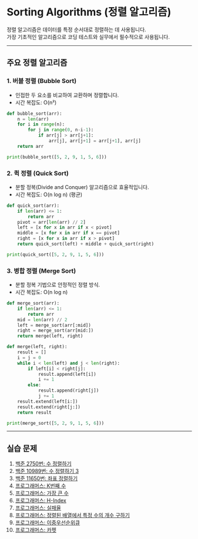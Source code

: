 # Sorting Algorithms (정렬 알고리즘)

정렬 알고리즘은 데이터를 특정 순서대로 정렬하는 데 사용됩니다.  
가장 기초적인 알고리즘으로 코딩 테스트와 실무에서 필수적으로 사용됩니다.

---

## 주요 정렬 알고리즘

### 1. **버블 정렬 (Bubble Sort)**  
- 인접한 두 요소를 비교하여 교환하며 정렬합니다.  
- 시간 복잡도: O(n²)

```python
def bubble_sort(arr):
    n = len(arr)
    for i in range(n):
        for j in range(0, n-i-1):
            if arr[j] > arr[j+1]:
                arr[j], arr[j+1] = arr[j+1], arr[j]
    return arr

print(bubble_sort([5, 2, 9, 1, 5, 6]))
```

### 2. **퀵 정렬 (Quick Sort)**
   - 분할 정복(Divide and Conquer) 알고리즘으로 효율적입니다.
   - 시간 복잡도: O(n log n) (평균)

```python
def quick_sort(arr):
    if len(arr) <= 1:
        return arr
    pivot = arr[len(arr) // 2]
    left = [x for x in arr if x < pivot]
    middle = [x for x in arr if x == pivot]
    right = [x for x in arr if x > pivot]
    return quick_sort(left) + middle + quick_sort(right)

print(quick_sort([5, 2, 9, 1, 5, 6]))
```

### 3. **병합 정렬 (Merge Sort)**
   - 분할 정복 기법으로 안정적인 정렬 방식.
   - 시간 복잡도: O(n log n)

```python
def merge_sort(arr):
    if len(arr) <= 1:
        return arr
    mid = len(arr) // 2
    left = merge_sort(arr[:mid])
    right = merge_sort(arr[mid:])
    return merge(left, right)

def merge(left, right):
    result = []
    i = j = 0
    while i < len(left) and j < len(right):
        if left[i] < right[j]:
            result.append(left[i])
            i += 1
        else:
            result.append(right[j])
            j += 1
    result.extend(left[i:])
    result.extend(right[j:])
    return result

print(merge_sort([5, 2, 9, 1, 5, 6]))
```

---

## 실습 문제

1. [백준 2750번: 수 정렬하기](https://www.acmicpc.net/problem/2750)  
2. [백준 10989번: 수 정렬하기 3](https://www.acmicpc.net/problem/10989)  
3. [백준 11650번: 좌표 정렬하기](https://www.acmicpc.net/problem/11650)  
4. [프로그래머스: K번째 수](https://school.programmers.co.kr/learn/courses/30/lessons/42748)  
5. [프로그래머스: 가장 큰 수](https://school.programmers.co.kr/learn/courses/30/lessons/42746)  
6. [프로그래머스: H-Index](https://school.programmers.co.kr/learn/courses/30/lessons/42747)  
7. [프로그래머스: 실패율](https://school.programmers.co.kr/learn/courses/30/lessons/42889)  
8. [프로그래머스: 정렬된 배열에서 특정 수의 개수 구하기](https://school.programmers.co.kr/learn/courses/30/lessons/43237)  
9. [프로그래머스: 이중우선순위큐](https://school.programmers.co.kr/learn/courses/30/lessons/42628)  
10. [프로그래머스: 카펫](https://school.programmers.co.kr/learn/courses/30/lessons/42842)
